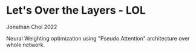 # Let's Over the Layers - LOL

Jonathan Choi 2022

Neural Weighting optimization using "Pseudo Attention" architecture over whole network.
